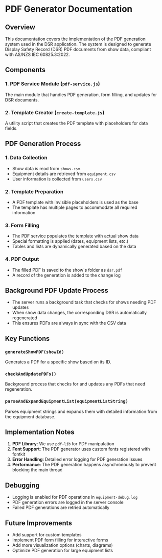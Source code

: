 # PDF Generator Documentation

## Overview
This documentation covers the implementation of the PDF generation system used in the DSR application. The system is designed to generate Display Safety Record (DSR) PDF documents from show data, compliant with AS/NZS IEC 60825.3:2022.

## Components

### 1. PDF Service Module (`pdf-service.js`)
The main module that handles PDF generation, form filling, and updates for DSR documents.

### 2. Template Creator (`create-template.js`)
A utility script that creates the PDF template with placeholders for data fields.

## PDF Generation Process

### 1. Data Collection
- Show data is read from `shows.csv`
- Equipment details are retrieved from `equipment.csv`
- User information is collected from `users.csv`

### 2. Template Preparation
- A PDF template with invisible placeholders is used as the base
- The template has multiple pages to accommodate all required information

### 3. Form Filling
- The PDF service populates the template with actual show data
- Special formatting is applied (dates, equipment lists, etc.)
- Tables and lists are dynamically generated based on the data

### 4. PDF Output
- The filled PDF is saved to the show's folder as `dsr.pdf`
- A record of the generation is added to the change log

## Background PDF Update Process

- The server runs a background task that checks for shows needing PDF updates
- When show data changes, the corresponding DSR is automatically regenerated
- This ensures PDFs are always in sync with the CSV data

## Key Functions

### `generateShowPDF(showId)`
Generates a PDF for a specific show based on its ID.

### `checkAndUpdatePDFs()`
Background process that checks for and updates any PDFs that need regeneration.

### `parseAndExpandEquipmentList(equipmentListString)`
Parses equipment strings and expands them with detailed information from the equipment database.

## Implementation Notes

1. **PDF Library**: We use `pdf-lib` for PDF manipulation
2. **Font Support**: The PDF generator uses custom fonts registered with fontkit
3. **Error Handling**: Detailed error logging for PDF generation issues
4. **Performance**: The PDF generation happens asynchronously to prevent blocking the main thread

## Debugging

- Logging is enabled for PDF operations in `equipment-debug.log`
- PDF generation errors are logged in the server console
- Failed PDF generations are retried automatically

## Future Improvements

- Add support for custom templates
- Implement PDF form filling for interactive forms
- Add more visualization options (charts, diagrams)
- Optimize PDF generation for large equipment lists
